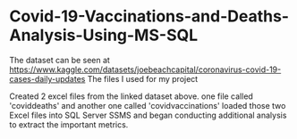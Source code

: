 # Covid-19-Vaccinations-and-Deaths-Analysis-Using-MS-SQL

The dataset can be seen at https://www.kaggle.com/datasets/joebeachcapital/coronavirus-covid-19-cases-daily-updates
The files I used for my project 

Created 2 excel files from the linked dataset above. one file called 'coviddeaths' and another one called 'covidvaccinations'
loaded those two Excel files into SQL Server SSMS and began conducting additional analysis to extract the important metrics. 
